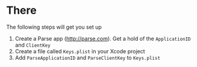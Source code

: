 # There
The following steps will get you set up

1) Create a Parse app (http://parse.com). Get a hold of the `ApplicationID` and `ClientKey`
2) Create a file called `Keys.plist` in your Xcode project
3) Add `ParseApplicationID` and `ParseClientKey` to `Keys.plist`

